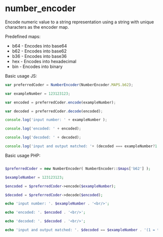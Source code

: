 # number_encoder #
Encode numeric value to a string representation using a string with unique characters as the encoder map.

Predefined maps:
* b64 - Encodes into base64
* b62 - Encodes into base62
* b36 - Encodes into base36
* hex - Encodes into hexadecimal
* bin - Encodes into binary

Basic usage JS:

```javascript
var preferredCoder = NumberEncoder(NumberEncoder.MAPS.b62);

var exampleNumber = 123123123;

var encoded = preferredCoder.encode(exampleNumber);

var decoded = preferredCoder.decode(encoded);

console.log('input number: ' + exampleNumber );

console.log('encoded: ' + encoded);

console.log('decoded: ' + decoded);

console.log('input and output matched: '+ (decoded === exampleNumber?1:0));

```
Basic usage PHP:
```php

$preferredCoder = new NumberEncoder( NumberEncoder::$maps['b62'] );

$exampleNumber = 123123123;

$encoded = $preferredCoder->encode($exampleNumber);

$decoded = $preferredCoder->decode($encoded);

echo 'input number: '. $exampleNumber . '<br/>';

echo 'encoded: '. $encoded . '<br/>';

echo 'decoded: '. $decoded . '<br/>';

echo 'input and output matched: '. $decoded == $exampleNumber . '(1 = true, 0 = false)';
```
